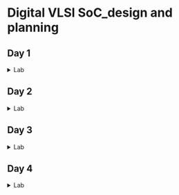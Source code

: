 # Digital VLSI SoC_design and planning
## Day 1

<details>
  <summary>Lab</summary>
 
1. Run 'picorv32a' design synthesis using OpenLANE flow and generate necessary outputs.
Screenshots of running each commands

```
cd Desktop/work/tools/openlane_working_dir/openlane
```

```
docker
```

```
./flow.tcl -interactive
```

```
package require openlane 0.9

```

```
prep -design picorv32a
```


![Screenshot 2024-11-28 010505](https://github.com/user-attachments/assets/9b9ebfb9-2997-45c7-96e5-f8895d4e7b89)


```
run_synthesis
```
![Screenshot 2024-11-28 010750](https://github.com/user-attachments/assets/c0bc9a60-38ff-4ccf-9a24-458875dd37ef)
2. Calculate the flop ratio.
![Screenshot 2024-11-28 010807](https://github.com/user-attachments/assets/edbc7213-939d-4d5b-b304-987a2d6b538c)
![Screenshot 2024-11-28 010819](https://github.com/user-attachments/assets/8ec32558-d44a-4f8d-ab00-bd915c74422a)
  
  Calculation of Flop Ratio :
  
  Number of D Flip Flop = 1613 Total number of cells = 14876

  Calculating Flop ratio = no.of d-flipflop / total cells
  
  _Flop Ratio_ = 1613/14876 = 0.108429685

  
</details>

## Day 2

<details>
<summary>Lab</summary>


  
</details>


## Day 3

<details>
<summary>Lab</summary>


  
</details>



## Day 4

<details>


<summary> Lab </summary>

![Screenshot 2024-12-01 234324](https://github.com/user-attachments/assets/4acb3432-1e4f-4361-87cd-51041f995dc7)

![Screenshot 2024-12-02 003735](https://github.com/user-attachments/assets/b3ea7d62-a3a1-4a94-9764-72572fc417c7)

![Screenshot 2024-12-02 004035](https://github.com/user-attachments/assets/a27d53dc-7765-4496-9178-5e9c4c92e94a)

![Screenshot 2024-12-02 004047](https://github.com/user-attachments/assets/04b775cc-d2cf-4145-a186-dba1cbd5f804)

![Screenshot 2024-12-04 123717](https://github.com/user-attachments/assets/8cc9ffd8-c8d2-4d66-9f59-770c833ab122)

![Screenshot 2024-12-04 123828](https://github.com/user-attachments/assets/85b002ac-0293-442b-9a74-c35ed4adaa64)

![Screenshot 2024-12-04 124108](https://github.com/user-attachments/assets/813ec20e-e37f-4573-8308-cbc5815071c4)

![Screenshot 2024-12-04 124122](https://github.com/user-attachments/assets/ad160f12-1562-4d66-abb6-fa5c6c19fc5d)

![Screenshot 2024-12-04 124130](https://github.com/user-attachments/assets/30e15ff4-6067-49f1-8351-daba3b1fcdac)

![Screenshot 2024-12-04 125025](https://github.com/user-attachments/assets/35ab5a58-0359-4284-a103-0b2b97912f22)

![Screenshot 2024-12-04 125717](https://github.com/user-attachments/assets/e72b0f8b-08f0-4a80-98da-bef1233fad5e)

![Screenshot 2024-12-04 125733](https://github.com/user-attachments/assets/81028d97-7917-4222-b681-fcd4da6d9f12)

![Screenshot 2024-12-04 125750](https://github.com/user-attachments/assets/32e0927e-0686-4786-9b76-3d5d3b17e875)

![Screenshot 2024-12-05 211941](https://github.com/user-attachments/assets/8c2ff4d0-f136-43f5-9f24-2881568178f0)

![Screenshot 2024-12-05 212222](https://github.com/user-attachments/assets/7d74016d-fbff-453c-97ea-6d3d5133209a)

![Screenshot 2024-12-05 212457](https://github.com/user-attachments/assets/112fccf7-2fb6-4417-a737-1ee39187df69)

![Screenshot 2024-12-05 212514](https://github.com/user-attachments/assets/da94a00b-24f3-466a-be9a-d10bcfb7737f)

![Screenshot 2024-12-05 212522](https://github.com/user-attachments/assets/f2b8ca4d-13fc-4d9c-bd65-949c66ac8db6)

![Screenshot 2024-12-05 212538](https://github.com/user-attachments/assets/65146172-2742-4434-a44c-9f5a8e000e20)

![Screenshot 2024-12-05 213446](https://github.com/user-attachments/assets/eab2cd83-f0f1-42cb-afca-1bac8d34e874)

![Screenshot 2024-12-05 213510](https://github.com/user-attachments/assets/e666c34c-a960-4388-a356-238aced5a2a7)

![Screenshot 2024-12-06 085501](https://github.com/user-attachments/assets/e94918a8-2021-4f1f-936d-516fd41bb953)

![Screenshot 2024-12-06 085643](https://github.com/user-attachments/assets/58eceec0-8aff-401c-8d72-17cfcf565845)

![image](https://github.com/user-attachments/assets/c0423ddf-8258-4418-a6f6-d95b74c101f9)

![image](https://github.com/user-attachments/assets/5e1e2582-23ca-4f92-a396-e600a128bc5a)

![image](https://github.com/user-attachments/assets/0714f60b-84d1-499c-a952-195700e6145c)

![image](https://github.com/user-attachments/assets/d1cd266d-f76e-4d5a-b082-c7bd6067833b)

![image](https://github.com/user-attachments/assets/a43ffd96-4a8e-496a-93ee-b1cf03782ad5)

![image](https://github.com/user-attachments/assets/49e7eca5-34b5-4b73-8f65-addb6c3542a9)



</details>
